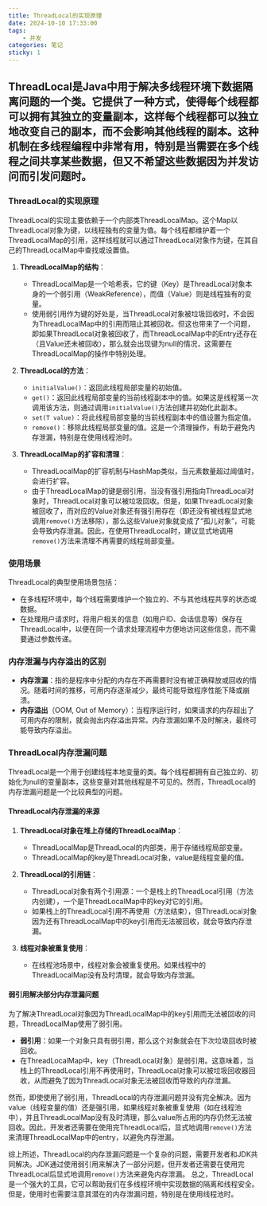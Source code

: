 ```yaml
---
title: ThreadLocal的实现原理 
date: 2024-10-10 17:33:00
tags:
	- 并发
categories: 笔记
sticky: 1
---
```


## ThreadLocal是Java中用于解决多线程环境下数据隔离问题的一个类。它提供了一种方式，使得每个线程都可以拥有其独立的变量副本，这样每个线程都可以独立地改变自己的副本，而不会影响其他线程的副本。这种机制在多线程编程中非常有用，特别是当需要在多个线程之间共享某些数据，但又不希望这些数据因为并发访问而引发问题时。

### ThreadLocal的实现原理

ThreadLocal的实现主要依赖于一个内部类ThreadLocalMap。这个Map以ThreadLocal对象为键，以线程独有的变量为值。每个线程都维护着一个ThreadLocalMap的引用，这样线程就可以通过ThreadLocal对象作为键，在其自己的ThreadLocalMap中查找或设置值。

1. **ThreadLocalMap的结构**：
   - ThreadLocalMap是一个哈希表，它的键（Key）是ThreadLocal对象本身的一个弱引用（WeakReference），而值（Value）则是线程独有的变量。
   - 使用弱引用作为键的好处是，当ThreadLocal对象被垃圾回收时，不会因为ThreadLocalMap中的引用而阻止其被回收。但这也带来了一个问题，即如果ThreadLocal对象被回收了，而ThreadLocalMap中的Entry还存在（且Value还未被回收），那么就会出现键为null的情况，这需要在ThreadLocalMap的操作中特别处理。

2. **ThreadLocal的方法**：
   - `initialValue()`：返回此线程局部变量的初始值。
   - `get()`：返回此线程局部变量的当前线程副本中的值。如果这是线程第一次调用该方法，则通过调用`initialValue()`方法创建并初始化此副本。
   - `set(T value)`：将此线程局部变量的当前线程副本中的值设置为指定值。
   - `remove()`：移除此线程局部变量的值。这是一个清理操作，有助于避免内存泄漏，特别是在使用线程池时。

3. **ThreadLocalMap的扩容和清理**：
   - ThreadLocalMap的扩容机制与HashMap类似，当元素数量超过阈值时，会进行扩容。
   - 由于ThreadLocalMap的键是弱引用，当没有强引用指向ThreadLocal对象时，ThreadLocal对象可以被垃圾回收。但是，如果ThreadLocal对象被回收了，而对应的Value对象还有强引用存在（即还没有被线程显式地调用`remove()`方法移除），那么这些Value对象就变成了“孤儿对象”，可能会导致内存泄漏。因此，在使用ThreadLocal时，建议显式地调用`remove()`方法来清理不再需要的线程局部变量。

### 使用场景

ThreadLocal的典型使用场景包括：
- 在多线程环境中，每个线程需要维护一个独立的、不与其他线程共享的状态或数据。
- 在处理用户请求时，将用户相关的信息（如用户ID、会话信息等）保存在ThreadLocal中，以便在同一个请求处理流程中方便地访问这些信息，而不需要通过参数传递。

### 内存泄漏与内存溢出的区别

- **内存泄漏**：指的是程序中分配的内存在不再需要时没有被正确释放或回收的情况。随着时间的推移，可用内存逐渐减少，最终可能导致程序性能下降或崩溃。
- **内存溢出**（OOM, Out of Memory）：当程序运行时，如果请求的内存超出了可用内存的限制，就会抛出内存溢出异常。内存泄漏如果不及时解决，最终可能导致内存溢出。

### ThreadLocal内存泄漏问题

ThreadLocal是一个用于创建线程本地变量的类。每个线程都拥有自己独立的、初始化为null的变量副本，这些变量对其他线程是不可见的。然而，ThreadLocal的内存泄漏问题是一个比较典型的问题。

#### ThreadLocal内存泄漏的来源

1. **ThreadLocal对象在堆上存储的ThreadLocalMap**：
   - ThreadLocalMap是ThreadLocal的内部类，用于存储线程局部变量。
   - ThreadLocalMap的key是ThreadLocal对象，value是线程变量的值。

2. **ThreadLocal的引用链**：
   - ThreadLocal对象有两个引用源：一个是栈上的ThreadLocal引用（方法内创建），一个是ThreadLocalMap中的key对它的引用。
   - 如果栈上的ThreadLocal引用不再使用（方法结束），但ThreadLocal对象因为还有ThreadLocalMap中的key引用而无法被回收，就会导致内存泄漏。

3. **线程对象被重复使用**：
   - 在线程池场景中，线程对象会被重复使用。如果线程中的ThreadLocalMap没有及时清理，就会导致内存泄漏。

#### 弱引用解决部分内存泄漏问题

为了解决ThreadLocal对象因为ThreadLocalMap中的key引用而无法被回收的问题，ThreadLocalMap使用了弱引用。

- **弱引用**：如果一个对象只具有弱引用，那么这个对象就会在下次垃圾回收时被回收。
- 在ThreadLocalMap中，key（ThreadLocal对象）是弱引用。这意味着，当栈上的ThreadLocal引用不再使用时，ThreadLocal对象可以被垃圾回收器回收，从而避免了因为ThreadLocal对象无法被回收而导致的内存泄漏。

然而，即使使用了弱引用，ThreadLocal的内存泄漏问题并没有完全解决。因为value（线程变量的值）还是强引用，如果线程对象被重复使用（如在线程池中），并且ThreadLocalMap没有及时清理，那么value所占用的内存仍然无法被回收。因此，开发者还需要在使用完ThreadLocal后，显式地调用`remove()`方法来清理ThreadLocalMap中的entry，以避免内存泄漏。

综上所述，ThreadLocal的内存泄漏问题是一个复杂的问题，需要开发者和JDK共同解决。JDK通过使用弱引用来解决了一部分问题，但开发者还需要在使用完ThreadLocal后显式地调用`remove()`方法来避免内存泄漏。
总之，ThreadLocal是一个强大的工具，它可以帮助我们在多线程环境中实现数据的隔离和线程安全。但是，使用时也需要注意其潜在的内存泄漏问题，特别是在使用线程池时。